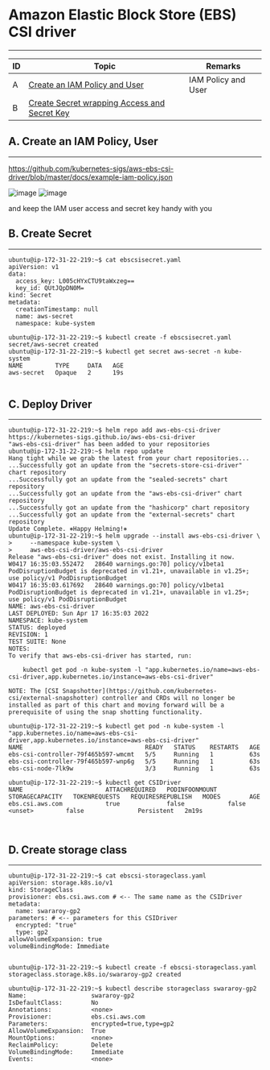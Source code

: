 # Amazon Elastic Block Store (EBS) CSI driver
---
| ID | Topic | Remarks |
| ----------- | ----------- | ----------- |
| A | [Create an IAM Policy and User](#a-create-an-iam-policy-user) |  IAM Policy and User |
| B | [Create Secret wrapping Access and Secret Key](#b-create-secret) || 


## A. Create an IAM Policy, User  
---
https://github.com/kubernetes-sigs/aws-ebs-csi-driver/blob/master/docs/example-iam-policy.json

![image](https://user-images.githubusercontent.com/20844803/163722500-b7eb429a-655f-46ca-9bf2-1062db5b83ab.png)
![image](https://user-images.githubusercontent.com/20844803/163722676-98065329-c3c9-4e4d-a3ac-2ea71972ed35.png)

and keep the IAM user access and secret key handy with you

## B. Create Secret 
---

```
ubuntu@ip-172-31-22-219:~$ cat ebscsisecret.yaml
apiVersion: v1
data:
  access_key: L005cHYxCTU9taWxzeg==
  key_id: QUtJQpDN0M=
kind: Secret
metadata:
  creationTimestamp: null
  name: aws-secret
  namespace: kube-system

ubuntu@ip-172-31-22-219:~$ kubectl create -f ebscsisecret.yaml
secret/aws-secret created
ubuntu@ip-172-31-22-219:~$ kubectl get secret aws-secret -n kube-system
NAME         TYPE     DATA   AGE
aws-secret   Opaque   2      19s


```

## C. Deploy Driver
---

```
ubuntu@ip-172-31-22-219:~$ helm repo add aws-ebs-csi-driver https://kubernetes-sigs.github.io/aws-ebs-csi-driver
"aws-ebs-csi-driver" has been added to your repositories
ubuntu@ip-172-31-22-219:~$ helm repo update
Hang tight while we grab the latest from your chart repositories...
...Successfully got an update from the "secrets-store-csi-driver" chart repository
...Successfully got an update from the "sealed-secrets" chart repository
...Successfully got an update from the "aws-ebs-csi-driver" chart repository
...Successfully got an update from the "hashicorp" chart repository
...Successfully got an update from the "external-secrets" chart repository
Update Complete. ⎈Happy Helming!⎈
ubuntu@ip-172-31-22-219:~$ helm upgrade --install aws-ebs-csi-driver \
>     --namespace kube-system \
>     aws-ebs-csi-driver/aws-ebs-csi-driver
Release "aws-ebs-csi-driver" does not exist. Installing it now.
W0417 16:35:03.552472   28640 warnings.go:70] policy/v1beta1 PodDisruptionBudget is deprecated in v1.21+, unavailable in v1.25+; use policy/v1 PodDisruptionBudget
W0417 16:35:03.617692   28640 warnings.go:70] policy/v1beta1 PodDisruptionBudget is deprecated in v1.21+, unavailable in v1.25+; use policy/v1 PodDisruptionBudget
NAME: aws-ebs-csi-driver
LAST DEPLOYED: Sun Apr 17 16:35:03 2022
NAMESPACE: kube-system
STATUS: deployed
REVISION: 1
TEST SUITE: None
NOTES:
To verify that aws-ebs-csi-driver has started, run:

    kubectl get pod -n kube-system -l "app.kubernetes.io/name=aws-ebs-csi-driver,app.kubernetes.io/instance=aws-ebs-csi-driver"

NOTE: The [CSI Snapshotter](https://github.com/kubernetes-csi/external-snapshotter) controller and CRDs will no longer be installed as part of this chart and moving forward will be a prerequisite of using the snap shotting functionality.

ubuntu@ip-172-31-22-219:~$ kubectl get pod -n kube-system -l "app.kubernetes.io/name=aws-ebs-csi-driver,app.kubernetes.io/instance=aws-ebs-csi-driver"
NAME                                  READY   STATUS    RESTARTS   AGE
ebs-csi-controller-79f465b597-wmcmt   5/5     Running   1          63s
ebs-csi-controller-79f465b597-wnp6g   5/5     Running   1          63s
ebs-csi-node-7lk9w                    3/3     Running   1          63s

ubuntu@ip-172-31-22-219:~$ kubectl get CSIDriver
NAME                       ATTACHREQUIRED   PODINFOONMOUNT   STORAGECAPACITY   TOKENREQUESTS   REQUIRESREPUBLISH   MODES        AGE
ebs.csi.aws.com            true             false            false             <unset>         false               Persistent   2m19s



```

## D. Create storage class
---

```
ubuntu@ip-172-31-22-219:~$ cat ebscsi-storageclass.yaml
apiVersion: storage.k8s.io/v1
kind: StorageClass
provisioner: ebs.csi.aws.com # <-- The same name as the CSIDriver
metadata:
  name: swararoy-gp2
parameters: # <-- parameters for this CSIDriver
  encrypted: "true"
  type: gp2
allowVolumeExpansion: true
volumeBindingMode: Immediate


ubuntu@ip-172-31-22-219:~$ kubectl create -f ebscsi-storageclass.yaml
storageclass.storage.k8s.io/swararoy-gp2 created

ubuntu@ip-172-31-22-219:~$ kubectl describe storageclass swararoy-gp2
Name:                  swararoy-gp2
IsDefaultClass:        No
Annotations:           <none>
Provisioner:           ebs.csi.aws.com
Parameters:            encrypted=true,type=gp2
AllowVolumeExpansion:  True
MountOptions:          <none>
ReclaimPolicy:         Delete
VolumeBindingMode:     Immediate
Events:                <none>

```

